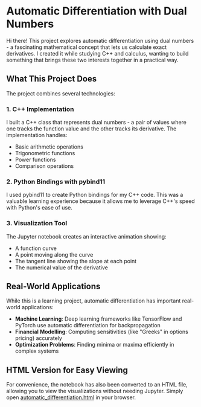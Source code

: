 # Automatic Differentiation with Dual Numbers

Hi there! This project explores automatic differentiation using dual numbers - a fascinating mathematical concept that lets us calculate exact derivatives. I created it while studying C++ and calculus, wanting to build something that brings these two interests together in a practical way.

## What This Project Does

The project combines several technologies:

### 1. C++ Implementation

I built a C++ class that represents dual numbers - a pair of values where one tracks the function value and the other tracks its derivative. The implementation handles:
- Basic arithmetic operations
- Trigonometric functions
- Power functions
- Comparison operations

### 2. Python Bindings with pybind11

I used pybind11 to create Python bindings for my C++ code. This was a valuable learning experience because it allows me to leverage C++'s speed with Python's ease of use.

### 3. Visualization Tool

The Jupyter notebook creates an interactive animation showing:
- A function curve
- A point moving along the curve
- The tangent line showing the slope at each point
- The numerical value of the derivative


## Real-World Applications

While this is a learning project, automatic differentiation has important real-world applications:

- **Machine Learning**: Deep learning frameworks like TensorFlow and PyTorch use automatic differentiation for backpropagation
- **Financial Modelling**: Computing sensitivities (like "Greeks" in options pricing) accurately
- **Optimization Problems**: Finding minima or maxima efficiently in complex systems

## HTML Version for Easy Viewing

For convenience, the notebook has also been converted to an HTML file, allowing you to view the visualizations without needing Jupyter. Simply open [automatic_differentiation.html](https://alexnikiporenko.github.io/AutomaticDifferentiation/automatic_differentiation.html) in your browser.
